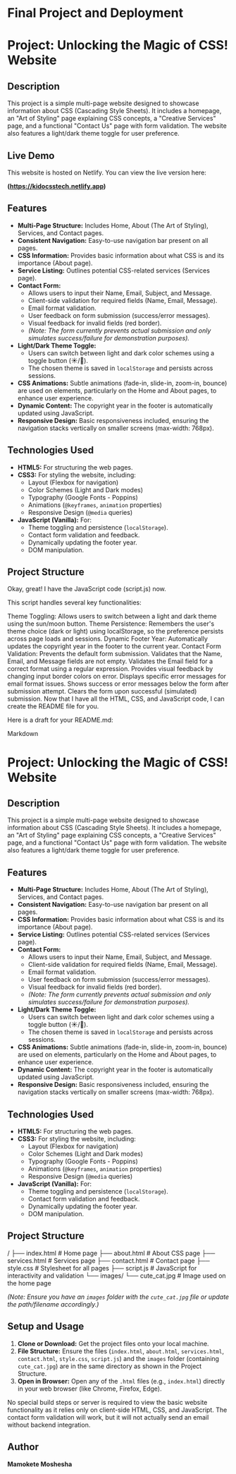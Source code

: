 # Final Project and Deployment
# Project: Unlocking the Magic of CSS! Website

## Description

This project is a simple multi-page website designed to showcase information about CSS (Cascading Style Sheets). It includes a homepage, an "Art of Styling" page explaining CSS concepts, a "Creative Services" page, and a functional "Contact Us" page with form validation. The website also features a light/dark theme toggle for user preference.

## Live Demo

This website is hosted on Netlify. You can view the live version here:

**(https://kidocsstech.netlify.app)**

## Features

* **Multi-Page Structure:** Includes Home, About (The Art of Styling), Services, and Contact pages.
* **Consistent Navigation:** Easy-to-use navigation bar present on all pages.
* **CSS Information:** Provides basic information about what CSS is and its importance (About page).
* **Service Listing:** Outlines potential CSS-related services (Services page).
* **Contact Form:**
    * Allows users to input their Name, Email, Subject, and Message.
    * Client-side validation for required fields (Name, Email, Message).
    * Email format validation.
    * User feedback on form submission (success/error messages).
    * Visual feedback for invalid fields (red border).
    * *(Note: The form currently prevents actual submission and only simulates success/failure for demonstration purposes).*
* **Light/Dark Theme Toggle:**
    * Users can switch between light and dark color schemes using a toggle button (☀️/🌙).
    * The chosen theme is saved in `localStorage` and persists across sessions.
* **CSS Animations:** Subtle animations (fade-in, slide-in, zoom-in, bounce) are used on elements, particularly on the Home and About pages, to enhance user experience.
* **Dynamic Content:** The copyright year in the footer is automatically updated using JavaScript.
* **Responsive Design:** Basic responsiveness included, ensuring the navigation stacks vertically on smaller screens (max-width: 768px).

## Technologies Used

* **HTML5:** For structuring the web pages.
* **CSS3:** For styling the website, including:
    * Layout (Flexbox for navigation)
    * Color Schemes (Light and Dark modes)
    * Typography (Google Fonts - Poppins)
    * Animations (`@keyframes`, `animation` properties)
    * Responsive Design (`@media` queries)
* **JavaScript (Vanilla):** For:
    * Theme toggling and persistence (`localStorage`).
    * Contact form validation and feedback.
    * Dynamically updating the footer year.
    * DOM manipulation.

## Project Structure
Okay, great! I have the JavaScript code (script.js) now.

This script handles several key functionalities:

Theme Toggling: Allows users to switch between a light and dark theme using the sun/moon button.
Theme Persistence: Remembers the user's theme choice (dark or light) using localStorage, so the preference persists across page loads and sessions.
Dynamic Footer Year: Automatically updates the copyright year in the footer to the current year.
Contact Form Validation:
Prevents the default form submission.
Validates that the Name, Email, and Message fields are not empty.
Validates the Email field for a correct format using a regular expression.
Provides visual feedback by changing input border colors on error.
Displays specific error messages for email format issues.
Shows success or error messages below the form after submission attempt.
Clears the form upon successful (simulated) submission.
Now that I have all the HTML, CSS, and JavaScript code, I can create the README file for you.

Here is a draft for your README.md:

Markdown

# Project: Unlocking the Magic of CSS! Website

## Description

This project is a simple multi-page website designed to showcase information about CSS (Cascading Style Sheets). It includes a homepage, an "Art of Styling" page explaining CSS concepts, a "Creative Services" page, and a functional "Contact Us" page with form validation. The website also features a light/dark theme toggle for user preference.

## Features

* **Multi-Page Structure:** Includes Home, About (The Art of Styling), Services, and Contact pages.
* **Consistent Navigation:** Easy-to-use navigation bar present on all pages.
* **CSS Information:** Provides basic information about what CSS is and its importance (About page).
* **Service Listing:** Outlines potential CSS-related services (Services page).
* **Contact Form:**
    * Allows users to input their Name, Email, Subject, and Message.
    * Client-side validation for required fields (Name, Email, Message).
    * Email format validation.
    * User feedback on form submission (success/error messages).
    * Visual feedback for invalid fields (red border).
    * *(Note: The form currently prevents actual submission and only simulates success/failure for demonstration purposes).*
* **Light/Dark Theme Toggle:**
    * Users can switch between light and dark color schemes using a toggle button (☀️/🌙).
    * The chosen theme is saved in `localStorage` and persists across sessions.
* **CSS Animations:** Subtle animations (fade-in, slide-in, zoom-in, bounce) are used on elements, particularly on the Home and About pages, to enhance user experience.
* **Dynamic Content:** The copyright year in the footer is automatically updated using JavaScript.
* **Responsive Design:** Basic responsiveness included, ensuring the navigation stacks vertically on smaller screens (max-width: 768px).

## Technologies Used

* **HTML5:** For structuring the web pages.
* **CSS3:** For styling the website, including:
    * Layout (Flexbox for navigation)
    * Color Schemes (Light and Dark modes)
    * Typography (Google Fonts - Poppins)
    * Animations (`@keyframes`, `animation` properties)
    * Responsive Design (`@media` queries)
* **JavaScript (Vanilla):** For:
    * Theme toggling and persistence (`localStorage`).
    * Contact form validation and feedback.
    * Dynamically updating the footer year.
    * DOM manipulation.

## Project Structure

/
├── index.html             # Home page
├── about.html             # About CSS page
├── services.html          # Services page
├── contact.html           # Contact page
├── style.css              # Stylesheet for all pages
├── script.js              # JavaScript for interactivity and validation
└── images/
└── cute_cat.jpg       # Image used on the home page

*(Note: Ensure you have an `images` folder with the `cute_cat.jpg` file or update the path/filename accordingly.)*

## Setup and Usage

1.  **Clone or Download:** Get the project files onto your local machine.
2.  **File Structure:** Ensure the files (`index.html`, `about.html`, `services.html`, `contact.html`, `style.css`, `script.js`) and the `images` folder (containing `cute_cat.jpg`) are in the same directory as shown in the Project Structure.
3.  **Open in Browser:** Open any of the `.html` files (e.g., `index.html`) directly in your web browser (like Chrome, Firefox, Edge).

No special build steps or server is required to view the basic website functionality as it relies only on client-side HTML, CSS, and JavaScript. The contact form validation will work, but it will not actually send an email without backend integration.

## Author

**Mamokete Moshesha**